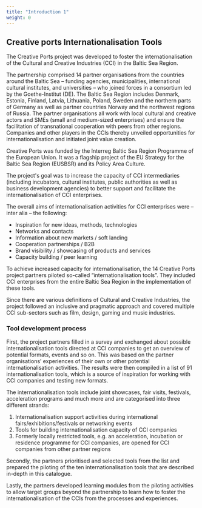 ```yaml
---
title: "Introduction 1"
weight: 0
---
```


## Creative ports Internationalisation Tools

The Creative Ports project was developed to foster the internationalisation of the Cultural and Creative Industries (CCI) in the Baltic Sea Region.

The partnership comprised 14 partner organisations from the countries around the Baltic Sea – funding agencies, municipalities, international cultural institutes, and universities – who joined forces in a consortium led by the Goethe-Institut (DE). The Baltic Sea Region includes Denmark, Estonia, Finland, Latvia, Lithuania, Poland, Sweden and the northern parts of Germany as well as partner countries Norway and the northwest regions of Russia.
The partner organisations all work with local cultural and creative actors and SMEs (small and medium-sized enterprises) and ensure the facilitation of transnational cooperation with peers from other regions. Companies and other players in the CCIs thereby unveiled opportunities for internationalisation and initiated joint value creation.

Creative Ports was funded by the Interreg Baltic Sea Region Programme of the European Union. It was a flagship project of the EU Strategy for the Baltic Sea Region (EUSBSR) and its Policy Area Culture.

The project's goal was to increase the capacity of CCI intermediaries (including incubators, cultural institutes, public authorities as well as business development agencies) to better support and facilitate the internationalisation of CCI enterprises. 

The overall aims of internationalisation activities for CCI enterprises were – inter alia – the following:
* Inspiration for new ideas, methods, technologies
* Networks and contacts
* Information about new markets / soft landing
* Cooperation partnerships / B2B
* Brand visibility / showcasing of products and services
* Capacity building / peer learning

To achieve increased capacity for internationalisation, the 14 Creative Ports project partners piloted so-called “internationalisation tools”. They included CCI enterprises from the entire Baltic Sea Region in the implementation of these tools.

Since there are various definitions of Cultural and Creative Industries, the project followed an inclusive and pragmatic approach and covered multiple CCI sub-sectors such as film, design, gaming and music industries.

### Tool development process

First, the project partners filled in a survey and exchanged about possible internationalisation tools directed at CCI companies to get an overview of potential formats,
events and so on. This was based on the partner organisations’ experiences of their own or other potential internationalisation activities. The results were then compiled in a list of 91 internationalisation tools, which is a source of inspiration for working with CCI companies and testing new formats. 

The internationalisation tools include joint showcases, fair visits, festivals, acceleration programs and much more and are categorised into three different strands:
1. Internationalisation support activities during international fairs/exhibitions/festivals or networking events
2. Tools for building internationalisation capacity of CCI companies
3. Formerly locally restricted tools, e.g. an acceleration, incubation or residence programme for CCI companies, are opened for CCI companies from other partner regions

Secondly, the partners prioritised and selected tools from the list and prepared the piloting of the ten internationalisation tools that are described in-depth in this catalogue. 

Lastly, the partners developed learning modules from the piloting activities to allow target groups beyond the partnership to learn how to foster the internationalisation of the CCIs from the processes and experiences.
